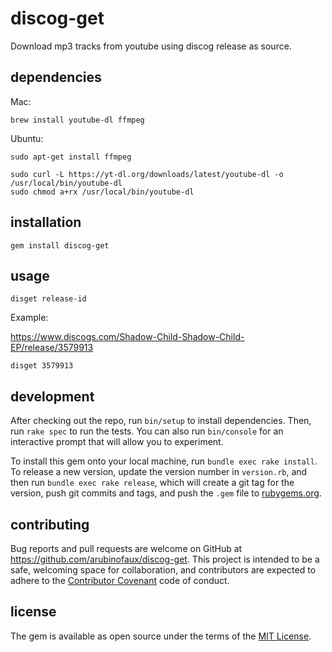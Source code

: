 # discog-get

Download mp3 tracks from youtube using discog release as source.

## dependencies

Mac:

	brew install youtube-dl ffmpeg

 Ubuntu:

 	sudo apt-get install ffmpeg

	sudo curl -L https://yt-dl.org/downloads/latest/youtube-dl -o /usr/local/bin/youtube-dl
	sudo chmod a+rx /usr/local/bin/youtube-dl

## installation


    gem install discog-get

## usage

	disget release-id

Example:

https://www.discogs.com/Shadow-Child-Shadow-Child-EP/release/3579913

	disget 3579913

## development

After checking out the repo, run `bin/setup` to install dependencies. Then, run `rake spec` to run the tests. You can also run `bin/console` for an interactive prompt that will allow you to experiment.

To install this gem onto your local machine, run `bundle exec rake install`. To release a new version, update the version number in `version.rb`, and then run `bundle exec rake release`, which will create a git tag for the version, push git commits and tags, and push the `.gem` file to [rubygems.org](https://rubygems.org).

## contributing

Bug reports and pull requests are welcome on GitHub at https://github.com/arubinofaux/discog-get. This project is intended to be a safe, welcoming space for collaboration, and contributors are expected to adhere to the [Contributor Covenant](http://contributor-covenant.org) code of conduct.


## license

The gem is available as open source under the terms of the [MIT License](http://opensource.org/licenses/MIT).
